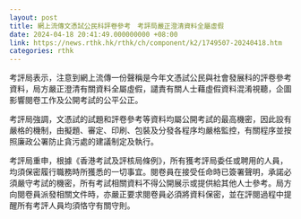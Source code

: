 ```yaml
---
layout: post
title: 網上流傳文憑試公民科評卷參考　考評局嚴正澄清資料全屬虛假
date: 2024-04-18 20:41:49.000000000 +08:00
link: https://news.rthk.hk/rthk/ch/component/k2/1749507-20240418.htm
categories: rthk
---
```


考評局表示，注意到網上流傳一份聲稱是今年文憑試公民與社會發展科的評卷參考資料，局方嚴正澄清有關資料全屬虛假，譴責有關人士藉虛假資料混淆視聽，企圖影響閱卷工作及公開考試的公平公正。 

考評局強調，文憑試的試題和評卷參考等資料均屬公開考試的最高機密，因此設有嚴格的機制，由擬題、審定、印刷、包裝及分發各程序均嚴格監控，有關程序並按照廉政公署防止貪污處的建議制定及執行。

考評局重申，根據《香港考試及評核局條例》，所有獲考評局委任或聘用的人員，均須保密履行職務時所獲悉的一切事宜。閱卷員在接受任命時已簽署聲明，承諾必須嚴守考試的機密，所有考試相關資料不得公開展示或提供給其他人士參考。局方向閱卷員派發相關文件時，亦嚴正要求閱卷員必須將資料保密，並在評閱過程中提醒所有考評人員均須恪守有關守則。

